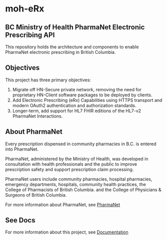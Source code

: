 # moh-eRx

## BC Ministry of Health PharmaNet Electronic Prescribing API

This repository holds the architecture and components to enable PharmaNet electronic prescribing in British Columbia.

## Objectives

This project has three primary objectives:

1. Migrate off HN-Secure private network, removing the need for proprietary HN-Client software packages to be deployed by clients.
2. Add Electronic Prescribing (eRx) Capabilities using  HTTPS transport and modern OAuth2 authentication and authorization standards.
3. Longer-term, add support for HL7 FHIR editions of the HL7-v2 PharmaNet Interactions.

## About PharmaNet

Every prescription dispensed in community pharmacies in B.C. is entered into PharmaNet.

PharmaNet, administered by the Ministry of Health, was developed in consultation with health professionals and the public to improve prescription safety and support prescription claim processing.

PharmaNet users include community pharmacies, hospital pharmacies, emergency departments, hospitals, community health practices, the College of Pharmacists of British Columbia. and the College of Physicians & Surgeons of British Columbia.

For more information about PharmaNet, see [PharmaNet](https://www2.gov.bc.ca/gov/content/health/health-drug-coverage/pharmacare-for-bc-residents/pharmanet)

## See Docs
For more information about this project, see [Documentation](docs/README.md)
